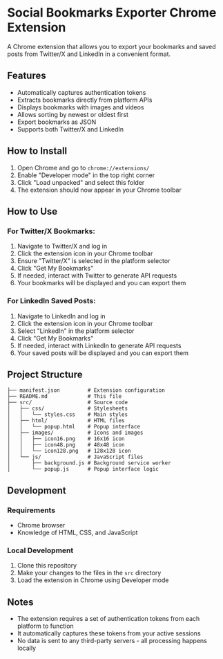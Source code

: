 # Social Bookmarks Exporter Chrome Extension

A Chrome extension that allows you to export your bookmarks and saved posts from Twitter/X and LinkedIn in a convenient format.

## Features

- Automatically captures authentication tokens
- Extracts bookmarks directly from platform APIs
- Displays bookmarks with images and videos
- Allows sorting by newest or oldest first
- Export bookmarks as JSON
- Supports both Twitter/X and LinkedIn

## How to Install

1. Open Chrome and go to `chrome://extensions/`
2. Enable "Developer mode" in the top right corner
3. Click "Load unpacked" and select this folder
4. The extension should now appear in your Chrome toolbar

## How to Use

### For Twitter/X Bookmarks:

1. Navigate to Twitter/X and log in
2. Click the extension icon in your Chrome toolbar
3. Ensure "Twitter/X" is selected in the platform selector
4. Click "Get My Bookmarks" 
5. If needed, interact with Twitter to generate API requests
6. Your bookmarks will be displayed and you can export them

### For LinkedIn Saved Posts:

1. Navigate to LinkedIn and log in
2. Click the extension icon in your Chrome toolbar
3. Select "LinkedIn" in the platform selector
4. Click "Get My Bookmarks" 
5. If needed, interact with LinkedIn to generate API requests
6. Your saved posts will be displayed and you can export them

## Project Structure

```
├── manifest.json         # Extension configuration
├── README.md             # This file
├── src/                  # Source code
│   ├── css/              # Stylesheets
│   │   └── styles.css    # Main styles
│   ├── html/             # HTML files
│   │   └── popup.html    # Popup interface
│   ├── images/           # Icons and images
│   │   ├── icon16.png    # 16x16 icon
│   │   ├── icon48.png    # 48x48 icon
│   │   └── icon128.png   # 128x128 icon
│   └── js/               # JavaScript files
│       ├── background.js # Background service worker
│       └── popup.js      # Popup interface logic
```

## Development

### Requirements

- Chrome browser
- Knowledge of HTML, CSS, and JavaScript

### Local Development

1. Clone this repository
2. Make your changes to the files in the `src` directory
3. Load the extension in Chrome using Developer mode

## Notes

- The extension requires a set of authentication tokens from each platform to function
- It automatically captures these tokens from your active sessions
- No data is sent to any third-party servers - all processing happens locally 